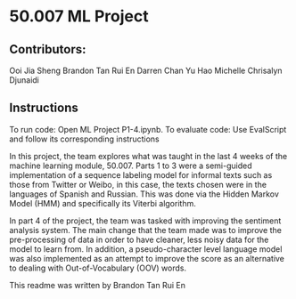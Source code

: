 # 50.007 ML Project
## Contributors:
Ooi Jia Sheng
Brandon Tan Rui En
Darren Chan Yu Hao
Michelle Chrisalyn Djunaidi

## Instructions
To run code: Open ML Project P1-4.ipynb.
To evaluate code: Use EvalScript and follow its corresponding instructions

In this project, the team explores what was taught in the last 4 weeks of the machine learning module, 50.007. Parts 1 to 3 were a semi-guided implementation of a sequence labeling model for informal texts such as those from Twitter or Weibo, in this case, the texts chosen were in the languages of Spanish and Russian. This was done via the Hidden Markov Model (HMM) and specifically its Viterbi algorithm.

In part 4 of the project, the team was tasked with improving the sentiment analysis system. The main change that the team made was to improve the pre-processing of data in order to have cleaner, less noisy data for the model to learn from. In addition, a pseudo-character level language model was also implemented as an attempt to improve the score as an alternative to dealing with Out-of-Vocabulary (OOV) words.

This readme was written by Brandon Tan Rui En
